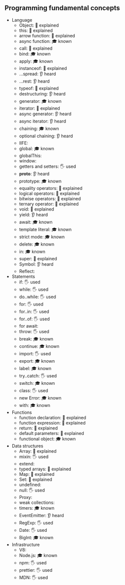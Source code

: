 ## Programming fundamental concepts
- Language
  - Object: 🙋 explained
  - this: 🙋 explained
  - arrow function: 🙋 explained
  - async function: 🎓 known
  - call: 🙋 explained
  - bind: 🎓 known
  - apply: 🎓 known
  - instanceof: 🙋 explained
  - ...spread: 👂 heard
  - ...rest: 👂 heard
  - typeof: 🙋 explained
  - destructuring: 👂 heard
  - generator: 🎓 known
  - iterator: 🙋 explained
  - async generator: 👂 heard
  - async iterator: 👂 heard
  - chaining: 🎓 known
  - optional chaining: 👂 heard
  - IIFE:
  - global: 🎓 known
  - globalThis:
  - window:
  - getters and setters: 🖐️ used
  - __proto__: 👂 heard
  - prototype: 🎓 known
  - equality operators: 🙋 explained
  - logical operators: 🙋 explained
  - bitwise operators: 🙋 explained
  - ternary operator: 🙋 explained
  - void: 🙋 explained
  - yield: 👂 heard
  - await:  🎓 known
  - template literal: 🎓 known
  - strict mode: 🎓 known
  - delete: 🎓 known
  - in: 🎓 known
  - super: 🙋 explained
  - Symbol: 👂 heard
  - Reflect:
- Statements
  - if: 🖐️ used
  - while: 🖐️ used
  - do..while: 🖐️ used
  - for: 🖐️ used
  - for..in: 🖐️ used
  - for..of: 🖐️ used
  - for await:
  - throw: 🖐️ used
  - break: 🎓 known
  - continue: 🎓 known
  - import: 🖐️ used
  - export: 🎓 known
  - label: 🎓 known
  - try..catch: 🖐️ used
  - switch: 🎓 known
  - class: 🖐️ used
  - new Error: 🎓 known
  - with: 🎓 known
- Functions
  - function declaration: 🙋 explained
  - function expression: 🙋 explained
  - return: 🙋 explained
  - default parameters: 🙋 explained
  - functional object: 🎓 known
- Data structures
  - Array: 🙋 explained
  - mixin: 🖐️ used
  - extend:
  - typed arrays: 🙋 explained
  - Map: 🙋 explained
  - Set: 🙋 explained
  - undefined:
  - null: 🖐️ used
  - Proxy:
  - weak collections:
  - timers: 🎓 known
  - EventEmitter: 👂 heard
  - RegExp: 🖐️ used
  - Date: 🖐️ used
  - BigInt: 🎓 known
- Infrastructure
  - V8:
  - Node.js: 🎓 known
  - npm: 🖐️ used
  - prettier: 🖐️ used
  - MDN: 🖐️ used